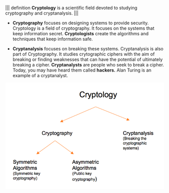 ||| definition 
 **Cryptology** is a scientific field devoted to studying cryptography and cryptanalysis.
|||


- **Cryptography** focuses on designing systems to provide security. Cryptology is a field of cryptography. It focuses on the systems that keep information secret. **Cryptologists** create the algorithms and techniques that keep information safe.

- **Cryptanalysis** focuses on breaking these systems.
Cryptanalysis is also part of Cryptography. It studies crytographic ciphers with the aim of breaking or finding weaknesses that can have the potential of ultimately breaking a cipher. **Cryptanalysts** are people who seek to break a cipher. Today, you may have heard them called **hackers.** Alan Turing is an example of a cryptanalyst.

![](.guides/img/cryptology.png) 

